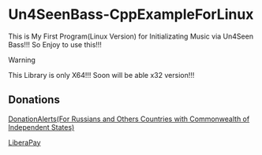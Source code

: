 # Un4SeenBass-CppExampleForLinux
This is My First Program(Linux Version) for Initializating Music via Un4Seen Bass!!! So Enjoy to use this!!!

> [!WARNING]
> This Library is only X64!!! Soon will be able x32 version!!!

## Donations

[DonationAlerts(For Russians and Others Countries with Commonwealth of Independent States)](https://donationalerts.com/r/rikkomatsumato)

[LiberaPay](https://liberapay.com/RikkoMatsumatoOfficial/donate)

